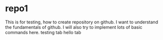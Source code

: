 # repo1
This is for testing, how to create repository on github. I want to understand the fundamentals of github. I will also try to implement lots of basic commands here.
testing tab 	hello 	tab
